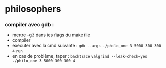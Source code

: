 # philosophers

### compiler avec gdb :
- mettre -g3 dans les flags du make file
- compiler
- executer avec la cmd suivante :
```gdb --args ./philo_one 3 5000 300 300 4```
```run```
- en cas de problème, taper :
```backtrace```
```valgrind --leak-check=yes ./philo_one 3 5000 300 300 4```


